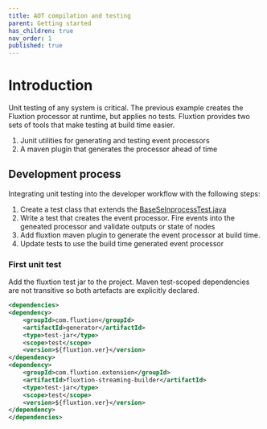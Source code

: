 ```yaml
---
title: AOT compilation and testing
parent: Getting started
has_children: true
nav_order: 1
published: true
---
```


# Introduction

Unit testing of any system is critical. The previous example creates the Fluxtion processor at runtime, but applies no tests. Fluxtion provides two sets of tools that make testing at build time easier.
1.  Junit utilities for generating and testing event processors 
1.  A maven plugin that generates the processor ahead of time

## Development process
Integrating unit testing into the developer workflow with the following steps:
1.  Create a test class that extends the [BaseSeInprocessTest.java](https://github.com/v12technology/fluxtion/blob/2.10.9/generator/src/test/java/com/fluxtion/generator/util/BaseSepInprocessTest.java)
1.  Write a test that creates the event processor. Fire events into the geneated processor and validate outputs or state of nodes
1.  Add fluxtion maven plugin to generate the event processor at build time. 
1.  Update tests to use the build time generated event processor 

### First unit test
Add the fluxtion test jar to the project. Maven test-scoped dependencies are not transitive so both artefacts are explicitly declared.

```xml
<dependencies>
<dependency>
    <groupId>com.fluxtion</groupId>
    <artifactId>generator</artifactId>
    <type>test-jar</type>
    <scope>test</scope>
    <version>${fluxtion.ver}</version>
</dependency>
<dependency>
    <groupId>com.fluxtion.extension</groupId>
    <artifactId>fluxtion-streaming-builder</artifactId>
    <type>test-jar</type>
    <scope>test</scope>
    <version>${fluxtion.ver}</version>
</dependency>
</dependencies>
```


